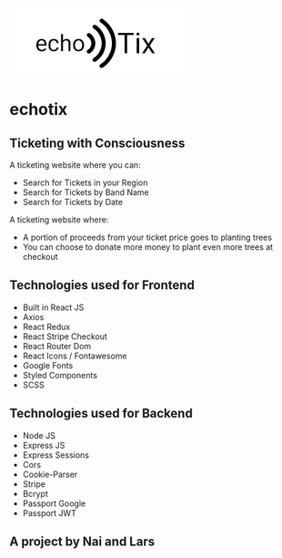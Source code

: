 ![Getting Started](./assets/echoTix_Logo.png)
# echotix
## Ticketing with Consciousness
 
A ticketing website where you can:
- Search for Tickets in your Region
- Search for Tickets by Band Name
- Search for Tickets by Date
 
A ticketing website where:
- A portion of proceeds from your ticket price goes to planting trees
- You can choose to donate more money to plant even more trees at checkout
 
## Technologies used for Frontend
- Built in React JS
- Axios
- React Redux
- React Stripe Checkout
- React Router Dom
- React Icons / Fontawesome
- Google Fonts
- Styled Components
- SCSS
 
## Technologies used for Backend
- Node JS
- Express JS
- Express Sessions
- Cors
- Cookie-Parser
- Stripe
- Bcrypt
- Passport Google
- Passport JWT
 
## A project by Nai and Lars
